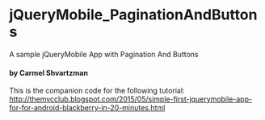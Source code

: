 # jQueryMobile_PaginationAndButtons
A sample jQueryMobile App with Pagination And Buttons
#### by Carmel Shvartzman
This is the companion code for the following tutorial:
http://themvcclub.blogspot.com/2015/05/simple-first-jquerymobile-app-for-for-android-blackberry-in-20-minutes.html


